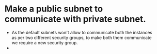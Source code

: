 # Make a public subnet to communicate with private subnet.
* As the default subnets won't allow to communicate both the instances as per two different security groups, to make both them communicate we require a new security group.
* 
